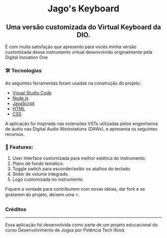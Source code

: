 <h1 align="center"> Jago's Keyboard</h1>
<h2 align="center">Uma versão customizada do Virtual Keyboard da DIO.</h2>

<p>É com muita satisfação que apresento para vocês minha versão customizada desse instrumento virtual desenvolvido originalmente pela Digital Inovation One</p>

### 🛠 Tecnologias

As seguintes ferramentas foram usadas na construção do projeto:

- [Visual Studio Code](<https://code.visualstudio.com/>)
- [Node.js](<https://nodejs.org/en/>)
- [JavaScript](<https://developer.mozilla.org/pt-BR/docs/Web/JavaScript>)
- [HTML](<https://developer.mozilla.org/pt-BR/docs/Learn/HTML>)
- [CSS](<https://developer.mozilla.org/pt-BR/docs/Learn/CSS>)

A aplicação foi inspirada nas extensões VSTs utilizadas pelos engenheiros de áudio nas Digital Audio Workstations (DAWs), e apresenta os seguintes recursos. <br>

### 🎀 Features: <br>
<ol>
<li>User Interface customizada para melhor estética do instrumento.</li>
<li>Plano de fundo temático.</li>
<li>Toggle switch para esconder/exibir os atalhos do teclado.</li>
<li>Slider de volume integrado.</li>
<li>Logo customizada no instrumento.</li>
</ol>

Fiquem a vontade para contribuírem com novas ideias, dar fork e se gostarem do projeto, deixem uma ⭐. <br>

### Créditos
---
Essa aplicação foi desenvolvida como parte de um projeto educacional do curso Desenvolvimento de Jogos por Potência Tech Ifood.
